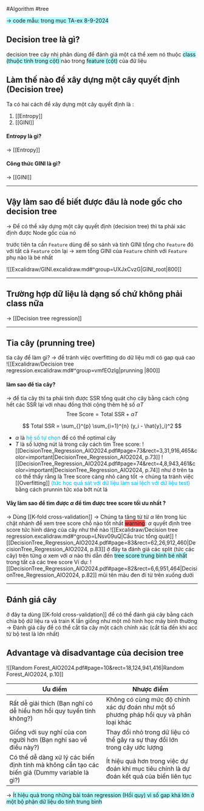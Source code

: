 #Algorithm #tree 

<span style="background:#b1ffff">-> code mẫu: trong mục TA-ex 8-9-2024</span>
## Decision tree là gì?
decision tree cây nhị phân dùng để đánh giá một cá thể xem nó thuộc <span style="background:#b1ffff">class (thuộc tính trong cột) </span>nào trong <span style="background:#b1ffff">feature (cột)</span> của đữ liệu

## Làm thế nào để xây dựng một cây quyết định (Decision tree)

Ta có hai cách để xây dựng một cây quyết định là :
1. [[Entropy]]
2. [[GINI]] 

#### Entropy là gì?
-> [[Entropy]]


#### Công thức GINI là gì?
-> [[GINI]]

---
## Vậy làm sao để biết được đâu là node gốc cho decision tree
-> Để có thể xây dựng một cây quyết định (decision tree) thì ta phải xác định được Node gốc của nó 

trước tiên ta cần `Feature` dùng để so sánh và tính GINI tổng cho `Feature` đó với tất cả `Feature` còn lại
-> xem tổng GINI của `Feature` chính với `Feature` phụ nào là bé nhất

![[Excalidraw/GINI.excalidraw.md#^group=UXJxCvzG|GINI_root|800]]

---

## Trường hợp dữ liệu là dạng số chứ không phải class nữa

-> [[Decision tree regression]]

---
## Tỉa cây (prunning tree)
tỉa cây để làm gì?
-> để tránh việc overfitting do dữ liệu mới có gap quá cao 
![[Excalidraw/Decision tree regression.excalidraw.md#^group=vmfEOzlg|prunning |800]]
#### làm sao để tỉa cây?
-> để tỉa cây thì ta phải tính được SSR tổng quát cho cây 
bằng cách cộng hết các SSR lại với nhau đồng thời cộng thêm hệ số $\alpha T$ 
$$\text{Tree Score} = \text{Total SSR} + \alpha T$$

$$
Total SSR = \sum_{}^{p} \sum_{i=1}^{n} (y_i - \hat{y}_i)^2
$$
- $\alpha$ là <font color="#00b0f0">hệ số tự chọn</font> để có thể optimal cây
- $T$ là số lượng nút lá trong cây
cách tìm Tree score:
![[DecisionTree_Regression_AIO2024.pdf#page=73&rect=3,31,916,465&color=important|DecisionTree_Regression_AIO2024, p.73]]
![[DecisionTree_Regression_AIO2024.pdf#page=74&rect=4,8,943,461&color=important|DecisionTree_Regression_AIO2024, p.74]]
như ở trên ta có thể thấy rằng là Tree score càng nhỏ càng tốt -> chúng ta tránh việc [[Overfitting]] <font color="#00b0f0">(tức học quá sát với dữ liệu làm sai lệch với dữ liệu test)</font> bằng cách prunnin tức xóa bớt nút lá 

#### Vâỵ làm sao để tìm được $\alpha$ để tìm được tree score tối ưu nhất ?

-> Dùng [[K-fold cross-validation]]
-> Chúng ta tăng từ từ $\alpha$ lên trong lúc chặt nhánh để xem tree score chỗ nào tốt nhất 
<span style="background:#ff4d4f">warning</span>: $\alpha$ quyết định tree score tức hình dáng của cây như thế nào 
![[Excalidraw/Decision tree regression.excalidraw.md#^group=LNsv09uQ|Cấu  trúc tổng quát]]
![[DecisionTree_Regression_AIO2024.pdf#page=83&rect=62,26,912,460|DecisionTree_Regression_AIO2024, p.83]]
ở đây ta đánh giá các split (tức các cây) trên từng $\alpha$ xem với $\alpha$ nào thì dẫn đến <span style="background:#b1ffff">tree score trung bình bé nhất</span> trong tất cả các tree score 
Ví dụ: 
![[DecisionTree_Regression_AIO2024.pdf#page=82&rect=6,6,951,464|DecisionTree_Regression_AIO2024, p.82]]
mũi tên màu đen đi từ trên xuống dưới 

---

## Đánh giá cây

ở đây ta dùng [[K-fold cross-validation]] để có thể đánh giá cây bằng cách chia bộ dữ liệu ra và train K lần giống như một mô hình học máy bình thường 
-> Đánh giá cây để có thể cắt tỉa cây một cách chính xác (cắt tỉa đến khi acc từ bộ test là lớn nhất)

## Advantage và disadvantage của decision tree 
![[Random Forest_AIO2024.pdf#page=10&rect=18,124,941,416|Random Forest_AIO2024, p.10]]

| **Ưu điểm**                                                                                   | **Nhược điểm**                                                                             |
| --------------------------------------------------------------------------------------------- | ------------------------------------------------------------------------------------------ |
| Rất dễ giải thích (Bạn nghĩ có dễ hiểu hơn hồi quy tuyến tính không?)                         | Không có cùng mức độ chính xác dự đoán như một số phương pháp hồi quy và phân loại khác    |
| Giống với suy nghĩ của con người hơn (Bạn nghĩ sao về điều này?)                              | Thay đổi nhỏ trong dữ liệu có thể gây ra sự thay đổi lớn trong cây ước lượng               |
| Có thể dễ dàng xử lý các biến định tính mà không cần tạo các biến giả (Dummy variable là gì?) | Ít hiệu quả hơn trong việc dự đoán khi mục tiêu chính là dự đoán kết quả của biến liên tục |
-> <span style="background:#b1ffff">Ít hiệu quả trong những bài toán regression (Hồi quy) vì số gap khá lớn ở một bộ phận dữ liệu do tính trung bình</span>
